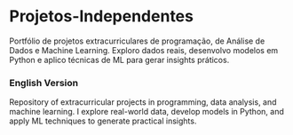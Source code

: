 # Projetos-Independentes
Portfólio de projetos extracurriculares de programação, de Análise de Dados e Machine Learning. 
Exploro dados reais, desenvolvo modelos em Python e aplico técnicas de ML para gerar insights práticos.

### English Version 

Repository of extracurricular projects in programming, data analysis, and machine learning. 
I explore real-world data, develop models in Python, and apply ML techniques to generate practical insights.
